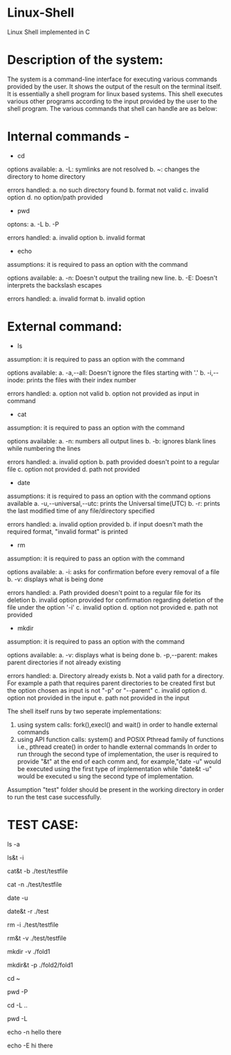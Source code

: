 # Linux-Shell
Linux Shell implemented in C
# Description of the system: 
The system is a command-line interface for executing various commands provided by the user. It shows the output of the result on the terminal itself. It is essentially a shell program for linux based systems. This shell executes various
other programs according to the input provided by the user to the shell program. The various commands that shell can handle are as below: 
# Internal commands - 
* cd 

options available: 
a. -L: symlinks are not resolved 
b. ~: changes the directory to home directory 

errors handled: 
a. no such directory found 
b. format not valid 
c. invalid option 
d. no option/path provided 

* pwd 

optons: 
a. -L 
b. -P 

errors handled: 
a. invalid option 
b. invalid format 

* echo 

assumptions: 
it is required to pass an option with the command 

options available: 
a. -n: Doesn't output the trailing new line. 
b. -E: Doesn't interprets the backslash escapes 

errors handled: 
a. invalid format 
b. invalid option 

# External command: 
* ls 

assumption: 
it is required to pass an option with the command 

options available: 
a. -a,--all: Doesn't ignore the files starting with '.' 
b. -i,--inode: prints the files with their index number 

errors handled: 
a. option not valid 
b. option not provided as input in command 

* cat 

assumption: 
it is required to pass an option with the command 

options available: 
a. -n: numbers all output lines 
b. -b: ignores blank lines while numbering the lines 

errors handled: 
a. invalid option 
b. path provided doesn't point to a regular file 
c. option not provided 
d. path not provided 

* date 

assumptions: 
it is required to pass an option with the command 
options available 
a. -u,--universal,--utc: prints the Universal time(UTC) 
b. -r: prints the last modified time of any file/directory specified 

errors handled: 
a. invalid option provided 
b. if input doesn't math the required format, "invalid format" is printed 
* rm 

assumption: 
it is required to pass an option with the command 

options available: 
a. -i: asks for confirmation before every removal of a file 
b. -v: displays what is being done 

errors handled: 
a. Path provided doesn't point to a regular file for its deletion 
b. invalid option provided for confirmation regarding deletion of the file under the option '-i' 
c. invalid option 
d. option not provided 
e. path not provided  

* mkdir 

assumption: 
it is required to pass an option with the command 

options available: 
a. -v: displays what is being done 
b. -p,--parent: makes parent directories if not already existing 

errors handled: 
a. Directory already exists 
b. Not a valid path for a directory. For example a path that requires parent directories to be created first but the option chosen as input is not "-p" or "--parent" 
c. invalid option 
d. option not provided in the input 
e. path not provided in the input 

The shell itself runs by two seperate implementations: 
1. using system calls: fork(),execl() and wait() in order to handle external commands 
2. using API function calls: system() and POSIX Pthread family of functions i.e., pthread create() in order to handle 
external commands 
In order to run through the second type of implementation, the user is required to provide "&t" at the end of each comm
and, for example,"date -u" would be executed using the first type of implementation while "date&t -u" would be executed u
sing the second type of implementation. 

Assumption "test" folder should be present in the working directory in order to run the test case successfully. 

# TEST CASE: 
ls -a 

ls&t -i

cat&t -b ./test/testfile 

cat -n ./test/testfile

date -u 

date&t -r ./test 

rm -i ./test/testfile 

rm&t -v ./test/testfile 

mkdir -v ./fold1 

mkdir&t -p ./fold2/fold1 

cd ~ 

pwd -P 

cd -L .. 

pwd -L 

echo -n hello there 

echo -E hi there
